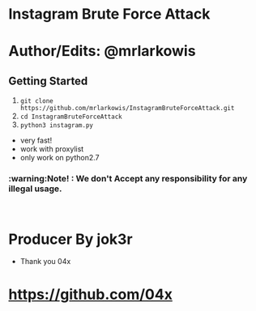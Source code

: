 # Instagram Brute Force Attack
# Author/Edits: @mrlarkowis

## Getting Started
1. ```git clone https://github.com/mrlarkowis/InstagramBruteForceAttack.git```
2. ```cd InstagramBruteForceAttack```
3. ```python3 instagram.py ```

- very fast!
- work with proxylist
- only work on python2.7

<h3> :warning:Note! : We don't Accept any responsibility for any illegal usage.</h3><br>

# Producer By jok3r 
- Thank you 04x
# https://github.com/04x
